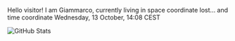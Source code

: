 Hello visitor! I am Giammarco, currently living in space coordinate lost... and time coordinate Wednesday, 13 October, 14:08 CEST

![GitHub Stats](https://github-readme-stats.vercel.app/api?username=grcasanova)
